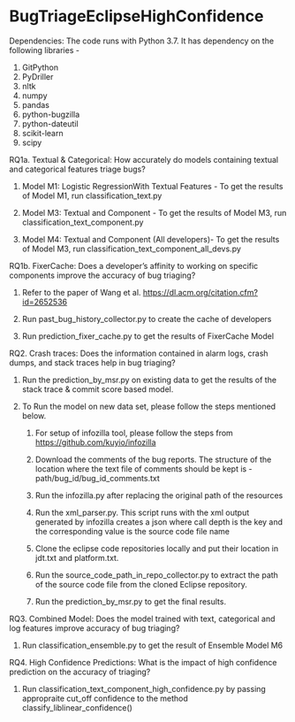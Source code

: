 # BugTriageEclipseHighConfidence

Dependencies: The code runs with Python 3.7. It has dependency on the following libraries -
1. GitPython
2. PyDriller
3. nltk
4. numpy
5. pandas
6. python-bugzilla
7. python-dateutil
8. scikit-learn
9. scipy

RQ1a. Textual & Categorical: How accurately do models containing textual and categorical
features triage bugs?

1. Model M1: Logistic RegressionWith Textual Features - To get the results of Model M1, run classification_text.py

2. Model M3: Textual and Component - To get the results of Model M3, run classification_text_component.py

3. Model M4: Textual and Component (All developers)- To get the results of Model M3, run classification_text_component_all_devs.py

RQ1b. FixerCache: Does a developer’s affinity to working on specific components improve
the accuracy of bug triaging?

1. Refer to the paper of Wang et al. https://dl.acm.org/citation.cfm?id=2652536

2. Run past_bug_history_collector.py to create the cache of developers

3. Run prediction_fixer_cache.py to get the results of FixerCache Model

RQ2. Crash traces: Does the information contained in alarm logs, crash dumps, and stack
traces help in bug triaging?

1. Run the prediction_by_msr.py on existing data to get the results of the stack trace & commit score based model.

2. To Run the model on new data set, please follow the steps mentioned below.

    1. For setup of infozilla tool, please follow the steps from https://github.com/kuyio/infozilla
    
    2. Download the comments of the bug reports. The structure of the location where the text file of comments should be kept is - path/bug_id/bug_id_comments.txt
    
    3. Run the infozilla.py after replacing the original path of the resources
    
    4. Run the xml_parser.py. This script runs with the xml output generated by infozilla creates a json where call depth is the key and the corresponding value is the source code file name
    
    5. Clone the eclipse code repositories locally and put their location in jdt.txt and platform.txt.
    
    6. Run the source_code_path_in_repo_collector.py to extract the path of the source code file from the cloned Eclipse repository.
    
    7. Run the prediction_by_msr.py to get the final results.

RQ3. Combined Model: Does the model trained with text, categorical and log features improve
accuracy of bug triaging?

1. Run classification_ensemble.py to get the result of Ensemble Model M6

RQ4. High Confidence Predictions: What is the impact of high confidence prediction on the
accuracy of triaging?

1. Run classification_text_component_high_confidence.py by passing appropraite cut_off confidence to the method classify_liblinear_confidence()
